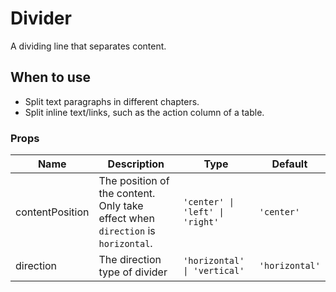 # Divider

A dividing line that separates content.

## When to use

- Split text paragraphs in different chapters.
- Split inline text/links, such as the action column of a table.

<code src="./demos/demo1.tsx"></code>

### Props

| Name            | Description                                                                     | Type                            | Default        |
| --------------- | ------------------------------------------------------------------------------- | ------------------------------- | -------------- |
| contentPosition | The position of the content. Only take effect when `direction` is `horizontal`. | `'center' \| 'left' \| 'right'` | `'center'`     |
| direction       | The direction type of divider                                                   | `'horizontal' \| 'vertical'`    | `'horizontal'` |
